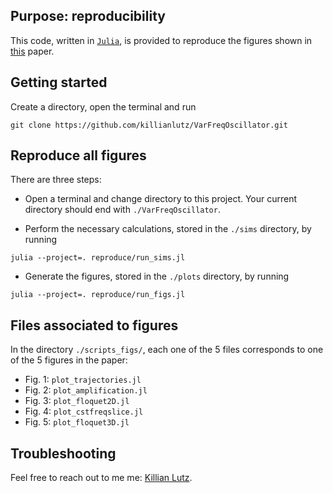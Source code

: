 ## Purpose: reproducibility
This code, written in [`Julia`](https://julialang.org/), is provided to reproduce the figures shown in [this]() paper.

## Getting started 
Create a directory, open the terminal and run
```
git clone https://github.com/killianlutz/VarFreqOscillator.git
```

## Reproduce all figures
There are three steps:

- Open a terminal and change directory to this project. Your current directory should end with `./VarFreqOscillator`.

- Perform the necessary calculations, stored in the `./sims` directory, by running
```
julia --project=. reproduce/run_sims.jl
```

- Generate the figures, stored in the `./plots` directory, by running
```
julia --project=. reproduce/run_figs.jl
```

## Files associated to figures
In the directory `./scripts_figs/`, each one of the 5 files corresponds to one of the 5 figures in the paper:
- Fig. 1: `plot_trajectories.jl`
- Fig. 2: `plot_amplification.jl`
- Fig. 3: `plot_floquet2D.jl`
- Fig. 4: `plot_cstfreqslice.jl`
- Fig. 5: `plot_floquet3D.jl`

## Troubleshooting
Feel free to reach out to me me: [Killian Lutz](https://github.com/killianlutz).